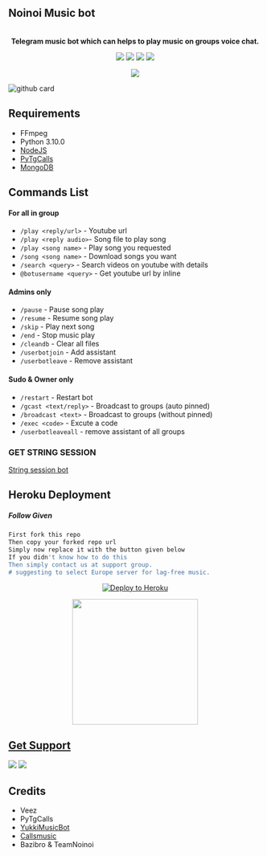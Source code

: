 <h2 align="centre">Noinoi Music bot</h2>

<p align="center">
    <br><b>Telegram music bot which can helps to play music on groups voice chat.</b><br>
</p>

<p align="center">
    <a href="https://www.python.org/" alt="made-with-python"> <img src="https://img.shields.io/badge/Made%20with-Python-black.svg?style=flat-square&logo=python&logoColor=blue&color=red" /></a>
    <a href="https://github.com/TeamNoinoi/NoinoiMusic"> <img src="https://img.shields.io/github/forks/TeamNoinoi/NoinoiMusic?color=red&logo=github&logoColor=blue&style=flat-square" /></a>
    <a href="https://github.com/TeamNoinoi/NoinoiMusic"> <img src="https://img.shields.io/github/repo-size/TeamNoinoi/NoinoiMusic?color=red&logo=github&logoColor=blue&style=flat-square" /></a>    
    <a href="https://github.com/TeamNoinoi/NoinoiMusic"> <img src="https://img.shields.io/github/stars/TeamNoinoi/NoinoiMusic?color=red&logo=github&logoColor=blue&style=flat-square" /></a>
</p>

<p align="center"><a href="https://t.me/OfficialNoinoi"><img src="https://telegra.ph/file/132e44742fac9e6ccd9f3.jpg"></a></p>
<p align="center">

![github card](https://github-readme-stats.vercel.app/api/pin/?username=TeamNoinoi&repo=NoinoiMusic&theme=dark)


<h3>

## Requirements

- FFmpeg
- Python 3.10.0
- [NodeJS](https://nodesource.com/)
- [PyTgCalls](https://github.com/pytgcalls/pytgcalls)
- [MongoDB](https://cloud.mongodb.com/)


## Commands List

#### For all in group
- `/play <reply/url>` - Youtube url
- `/play <reply audio>`- Song file to play song
- `/play <song name>` - Play song you requested
- `/song <song name>` - Download songs you want
- `/search <query>` - Search videos on youtube with details
- `@botusername <query>` - Get youtube url by inline

#### Admins only
- `/pause` - Pause song play
- `/resume` - Resume song play
- `/skip` - Play next song
- `/end` - Stop music play
- `/cleandb` - Clear all files
- `/userbotjoin` - Add assistant
- `/userbotleave` - Remove assistant

#### Sudo & Owner only
- `/restart` - Restart bot
- `/gcast <text/reply>` - Broadcast to groups (auto pinned)
- `/broadcast <text>` - Broadcast to groups (without pinned)
- `/exec <code>` - Excute a code
- `/userbotleaveall` - remove assistant of all groups

###  GET STRING SESSION

 [String session bot](https://t.me/YukkiStringBot)

## Heroku Deployment

##### Follow Given
```sh
First fork this repo
Then copy your forked repo url
Simply now replace it with the button given below
If you didn't know how to do this
Then simply contact us at support group.
# suggesting to select Europe server for lag-free music.
```
<p align="center"><a href="https://heroku.com/deploy?template=https://github.com/TeamNoinoi/NoinoiMusic"><img src="https://www.herokucdn.com/deploy/button.svg" alt="Deploy to Heroku" target="_blank"/></a></p>  
<p align="center"><a href="https://telegram.dog/XTZ_HerokuBot?start=UGF2YW5NYWdhci9Db2RleHVuTXVzaWNCb3QgbWFpbg"><img src="https://img.shields.io/badge/Deploy%20Via%20Telegram-blue?style=for-the-badge&logo=telegram" width="250""/</a>  </p>


## Get Support

<a href="https://t.me/NoinoiOfficial"><img src="https://img.shields.io/badge/Join-Group%20Support-blue.svg?style=for-the-badge&logo=Telegram"></a> <a href="https://t.me/OfficialNoiNoi"><img src="https://img.shields.io/badge/Join-Updates%20Channel-blue.svg?style=for-the-badge&logo=Telegram"></a>


## Credits

- Veez
- PyTgCalls
- [YukkiMusicBot](https://t.me/TheYukki)
- [Callsmusic](https://github.com/callsmusic/callsmusic)
- Bazibro & TeamNoinoi
